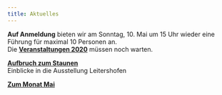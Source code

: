 ```yaml
---
title: Aktuelles
---
```


**Auf Anmeldung** bieten wir am Sonntag, 10. Mai um 15 Uhr wieder eine Führung für maximal 10 Personen an.  
Die [**Veranstaltungen 2020**](/veranstaltungen/2020/) müssen noch warten.

   
[**Aufbruch zum Staunen**](/veranstaltungen/2020/leitershofenausstellung/)   
Einblicke in die Ausstellung Leitershofen

[**Zum Monat Mai**](/bildgedanken/20200501monatmai/)

